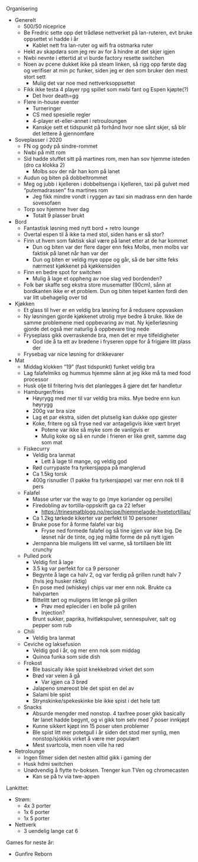 Organisering

- Generelt  
	- 500/50 niceprice  
  - Be Fredric sette opp det trådløse nettverket på lan-ruteren, evt bruke oppsettet vi hadde i år  
	- Kablet nett fra lan-ruter og wifi fra ostmarka ruter  
  - Hekt av skapdøra som jeg rev av for å hindre at det skjer igjen  
  - Nwbi nevnte i ettertid at vi burde factory resette switchen  
  - Noen av pcene dukket ikke på steam linken, så rigg opp første dag og verifiser at min pc funker, siden jeg er den som bruker den mest stort sett  
	- Mulig det var noe med nettverksoppsettet  
  - Fikk ikke testa 4 player rpg spillet som nwbi fant og Espen kjøpte(?)  
	- Det hvor death=gg  
  - Flere in-house eventer  
	- Turneringer  
	- CS med spesielle regler  
	- 4-player et-eller-annet i retrouloungen  
	- Kanskje sett et tidspunkt på forhånd hvor noe sånt skjer, så blir det lettere å gjennomføre  
- Soveplasser i 2020  
  - FN og gody på sindre-rommet  
  - Nwbi på mitt rom  
  - Sid hadde stuffet sitt på martines rom, men han sov hjemme isteden (dro ca klokka 2\)  
    - Molbs sov der når han kom på lanet  
  - Audun og biten på dobbeltrommet  
  - Meg og jubb i kjelleren i dobbeltsenga i kjelleren, taxi på gulvet med “putemadrassen” fra martines rom  
    - Jeg fikk mindre vondt i ryggen av taxi sin madrass enn den harde sovesofaen  
  - Torp sov hjemme hver dag  
    - Totalt 9 plasser brukt  
- Bord  
  - Fantastisk løsning med nytt bord \+ retro lounge  
  - Overtal espen til å ikke ta med stol, siden hans er så stor?  
  - Finn ut hvem som faktisk skal være på lanet etter at de har kommet  
    - Dun og biten var der flere dager enn feks Molbs, men molbs var faktisk på lanet når han var der  
    - Dun og biten er veldig mye oppe og går, så de bør sitte feks nærmest kjøkkenet på kjøkkensiden  
  - Finn en bedre spot for switchen  
    - Mulig å lage et oppheng av noe slag ved bordenden?  
  - Folk bør skaffe seg ekstra store musematter (90cm), sånn at bordkanten ikke er et problem. Dun og biten teipet kanten fordi den var litt ubehagelig over tid  
- Kjøkken  
  - Et glass til hver er en veldig bra løsning for å redusere oppvasken  
  - Ny løsningen gjorde kjøkkenet utrolig mye bedre å bruke. Ikke de samme problemene med oppbevaring av mat. Ny kjellerløsning gjorde det også mer naturlig å oppbevare ting nede  
  - Fryseplass gikk overraskende bra, men det er mye tilfeldigheter  
    - God ide å ta ett av brødene i fryseren oppe for å frigjøre litt plass der  
  - Frysebag var nice løsning for drikkevarer  
- Mat  
  - Middag klokken “19” (fast tidspunkt) funket veldig bra  
  - Lag falafelmiks og hummus hjemme sånn at jeg ikke må ta med food processor  
  - Husk olje til fritering hvis det planlegges å gjøre det før handletur  
  - Hamburger/fries  
    - Høyrygg med mer til var veldig bra miks. Mye bedre enn kun høyrygg  
    - 200g var bra size  
    - Lag et par ekstra, siden det plutselig kan dukke opp gjester  
    - Koke, fritere og så fryse ned var antageligvis ikke vært bryet  
      - Potene var ikke så myke som de vanligvis er  
      - Mulig koke og så en runde i frieren er like greit, samme dag som mat  
  - Fiskecurry  
    - Veldig bra lanmat  
      - Lett å lage til mange, og veldig god  
    - Rød currypaste fra tyrkersjappa på manglerud  
    - Ca 1.5kg torsk  
    - 400g risnudler (1 pakke fra tyrkersjappe) var mer enn nok til 8 pers  
  - Falafel  
    - Masse urter var the way to go (mye koriander og persille)  
    - Firedobling av tortilla-oppskrift ga ca 22 lefser  
      - https://trinesmatblogg.no/recipe/hjemmelagde-hvetetortillas/  
    - Ca 1.2kg tørkede kikerter var perfekt til 10 personer  
    - Bruke pose for å forme falafel var big  
      - Fryse ned formede falafel og så tine igjen var ikke big. De løsnet når de tinte, og jeg måtte forme de på nytt igjen  
    - Jernpanna ble muligens litt vel varme, så tortillaen ble litt crunchy  
  - Pulled pork  
    - Veldig fint å lage  
    - 3.5 kg var perfekt for ca 9 personer  
    - Begynte å lage ca halv 2, og var ferdig på grillen rundt halv 7 (hvis jeg husker riktig)  
    - En pose med (whiskey) chips var mer enn nok. Brukte ca halvparten  
    - Bittelitt tørt og muligens litt lenge på grillen  
      - Prøv med eplecider i en bolle på grillen  
      - Injection?  
    - Brunt sukker, paprika, hvitløkspulver, sennespulver, salt og pepper som rub  
  - Chili  
    - Veldig bra lanmat  
  - Ceviche og laksefusion  
    - Veldig god i år, og mer enn nok som middag  
    - Quinoa funka som side dish  
  - Frokost  
    - Ble basically ikke spist knekkebrød virket det som  
    - Brød var veien å gå  
      - Var igjen ca 3 brød  
    - Jalapeno smøreost ble det spist en del av  
    - Salami ble spist  
    - Strynskinke/spekeskinke ble ikke spist i det hele tatt  
  - Snacks  
    - Absurde mengder med nonstop. 4 taxfree poser gikk basically før lanet hadde begynt, og vi gikk tom selv med 7 poser innkjøpt  
    - Kunne sikkert kjøpt inn 15 poser uten problemer  
    - Ble spist litt mer potetgull i år siden det stod mer synlig, men nonstop/sjokkis virket å være mer populært  
    - Mest svartcola, men noen ville ha rød  
- Retrolounge  
  - Ingen filmer siden det nesten alltid gikk i gaming der  
  - Husk hdmi switchen  
  - Unødvendig å flytte tv-boksen. Trenger kun TVen og chromecasten  
    - Kan se på tv via twe-appen

Lankittet:

- Strøm:  
  - 4x 3 porter  
  - 1x 6 porter  
  - 1x 5 porter  
- Nettverk  
  - 3 uendelig lange cat 6

Games for neste år:

- Gunfire Reborn